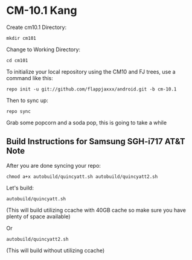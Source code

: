 CM-10.1 Kang
===========
Create cm10.1 Directory:

    mkdir cm101

Change to Working Directory:

    cd cm101

To initialize your local repository using the CM10 and FJ trees, use a command like this:

    repo init -u git://github.com/flappjaxxx/android.git -b cm-10.1

Then to sync up:

    repo sync

Grab some popcorn and a soda pop, this is going to take a while


Build Instructions for Samsung SGH-i717 AT&T Note
--------

After you are done syncing your repo:

    chmod a+x autobuild/quincyatt.sh autobuild/quincyatt2.sh

Let's build:

    autobuild/quincyatt.sh
(This will build utilizing ccache with 40GB cache so make sure you have plenty of space available)

Or


    autobuild/quincyatt2.sh
(This will build without utilizing ccache)
